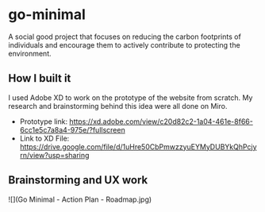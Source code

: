 # go-minimal

A social good project that focuses on reducing the carbon footprints of individuals and encourage them to actively contribute to protecting the environment.

## How I built it

I used Adobe XD to work on the prototype of the website from scratch. My research and brainstorming behind this idea were all done on Miro.

- Prototype link: https://xd.adobe.com/view/c20d82c2-1a04-461e-8f66-6cc1e5c7a8a4-975e/?fullscreen
- Link to XD File: https://drive.google.com/file/d/1uHre50CbPmwzzyuEYMyDUBYkQhPcjyrn/view?usp=sharing

## Brainstorming and UX work

![](Go Minimal - Action Plan - Roadmap.jpg)
